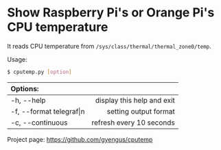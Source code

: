 # Show Raspberry Pi's or Orange Pi's CPU temperature

It reads CPU temperature from `/sys/class/thermal/thermal_zone0/temp`.

Usage: 
```bash
$ cputemp.py [option]
```

Options: | &nbsp;
:--- | ---:
-h, --help | display this help and exit
-f, --format telegraf\|n | setting output format
-c, --continuous | refresh every 10 seconds

Project page: https://github.com/gyengus/cputemp
